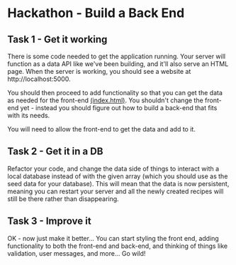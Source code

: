 # Hackathon - Build a Back End

## Task 1 - Get it working

There is some code needed to get the application running. Your server will function as a data API like we've been building, and it'll also serve an HTML page. When the server is working, you should see a website at http://localhost:5000.

You should then proceed to add functionality so that you can get the data as needed for the front-end [(index.html)](./views/index.html). You shouldn't change the front-end yet - instead you should figure out how to build a back-end that fits with its needs.

You will need to allow the front-end to get the data and add to it.

## Task 2 - Get it in a DB

Refactor your code, and change the data side of things to interact with a local database instead of with the given array (which you should use as the seed data for your database). This will mean that the data is now persistent, meaning you can restart your server and all the newly created recipes will still be there rather than disappearing.

## Task 3 - Improve it

OK - now just make it better... You can start styling the front end, adding functionality to both the front-end and back-end, and thinking of things like validation, user messages, and more... Go wild!

